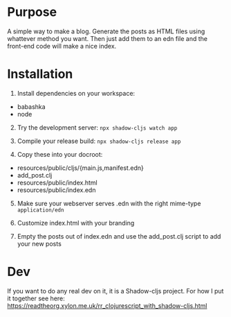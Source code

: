 # Purpose
A simple way to make a blog. Generate the posts as HTML files using whattever
method you want. Then just add them to an edn file and the front-end code will
make a nice index.

# Installation

1. Install dependencies on your workspace:
- babashka
- node

2. Try the development server:
```npx shadow-cljs watch app```

3. Compile your release build:
```npx shadow-cljs release app```

4. Copy these into your docroot:
- resources/public/cljs/{main.js,manifest.edn}
- add_post.clj
- resources/public/index.html
- resources/public/index.edn

5. Make sure your webserver serves .edn with the right mime-type `application/edn`

6. Customize index.html with your branding

7. Empty the posts out of index.edn and use the add_post.clj script to add your new posts

# Dev

If you want to do any real dev on it, it is a Shadow-cljs project. For how I put it together see here: https://readtheorg.xylon.me.uk/rr_clojurescript_with_shadow-cljs.html
